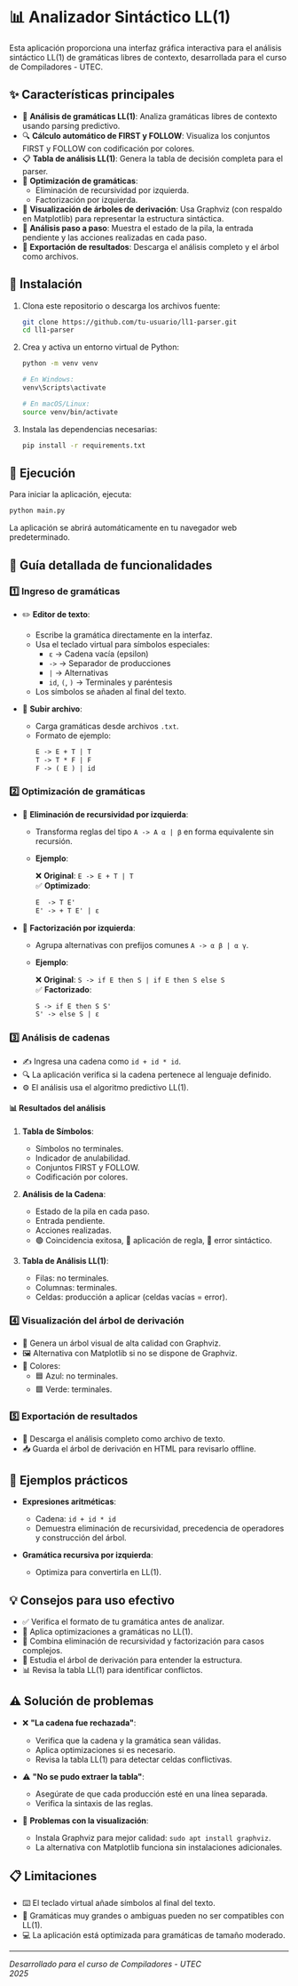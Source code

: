 # 📊 Analizador Sintáctico LL(1)

Esta aplicación proporciona una interfaz gráfica interactiva para el análisis sintáctico LL(1) de gramáticas libres de contexto, desarrollada para el curso de Compiladores - UTEC.

## ✨ Características principales

- 🧩 **Análisis de gramáticas LL(1)**: Analiza gramáticas libres de contexto usando parsing predictivo.
- 🔍 **Cálculo automático de FIRST y FOLLOW**: Visualiza los conjuntos FIRST y FOLLOW con codificación por colores.
- 📋 **Tabla de análisis LL(1)**: Genera la tabla de decisión completa para el parser.
- 🔄 **Optimización de gramáticas**:
  - Eliminación de recursividad por izquierda.
  - Factorización por izquierda.
- 🌳 **Visualización de árboles de derivación**: Usa Graphviz (con respaldo en Matplotlib) para representar la estructura sintáctica.
- 🔢 **Análisis paso a paso**: Muestra el estado de la pila, la entrada pendiente y las acciones realizadas en cada paso.
- 💾 **Exportación de resultados**: Descarga el análisis completo y el árbol como archivos.

## 🚀 Instalación

1. Clona este repositorio o descarga los archivos fuente:
   ```bash
   git clone https://github.com/tu-usuario/ll1-parser.git
   cd ll1-parser
   ```

2. Crea y activa un entorno virtual de Python:
   ```bash
   python -m venv venv

   # En Windows:
   venv\Scripts\activate

   # En macOS/Linux:
   source venv/bin/activate
   ```

3. Instala las dependencias necesarias:
   ```bash
   pip install -r requirements.txt
   ```

## 🏁 Ejecución

Para iniciar la aplicación, ejecuta:
```bash
python main.py
``` 
La aplicación se abrirá automáticamente en tu navegador web predeterminado.

## 📘 Guía detallada de funcionalidades

### 1️⃣ Ingreso de gramáticas

- ✏️ **Editor de texto**:
  - Escribe la gramática directamente en la interfaz.
  - Usa el teclado virtual para símbolos especiales:
    - `ε` → Cadena vacía (epsilon)
    - `->` → Separador de producciones
    - `|` → Alternativas
    - `id`, `(`, `)` → Terminales y paréntesis
  - Los símbolos se añaden al final del texto.

- 📁 **Subir archivo**:
  - Carga gramáticas desde archivos `.txt`.
  - Formato de ejemplo:
    ```txt
    E -> E + T | T
    T -> T * F | F
    F -> ( E ) | id
    ```

### 2️⃣ Optimización de gramáticas

- 🔄 **Eliminación de recursividad por izquierda**:
  - Transforma reglas del tipo `A -> A α | β` en forma equivalente sin recursión.
  - **Ejemplo**:

    ❌ **Original**: `E -> E + T | T`  
    ✅ **Optimizado**:
    ```txt
    E  -> T E'
    E' -> + T E' | ε
    ```

- 🔀 **Factorización por izquierda**:
  - Agrupa alternativas con prefijos comunes `A -> α β | α γ`.
  - **Ejemplo**:

    ❌ **Original**: `S -> if E then S | if E then S else S`  
    ✅ **Factorizado**:
    ```txt
    S -> if E then S S'
    S' -> else S | ε
    ```

### 3️⃣ Análisis de cadenas

- ✍️ Ingresa una cadena como `id + id * id`.
- 🔍 La aplicación verifica si la cadena pertenece al lenguaje definido.
- ⚙️ El análisis usa el algoritmo predictivo LL(1).

#### 📊 Resultados del análisis

1. **Tabla de Símbolos**:
   - Símbolos no terminales.
   - Indicador de anulabilidad.
   - Conjuntos FIRST y FOLLOW.
   - Codificación por colores.

2. **Análisis de la Cadena**:
   - Estado de la pila en cada paso.
   - Entrada pendiente.
   - Acciones realizadas.
   - 🟢 Coincidencia exitosa, 🔵 aplicación de regla, 🔴 error sintáctico.

3. **Tabla de Análisis LL(1)**:
   - Filas: no terminales.
   - Columnas: terminales.
   - Celdas: producción a aplicar (celdas vacías = error).

### 4️⃣ Visualización del árbol de derivación

- 🌳 Genera un árbol visual de alta calidad con Graphviz.
- 🖼️ Alternativa con Matplotlib si no se dispone de Graphviz.
- 🎨 Colores:
  - 🟦 Azul: no terminales.
  - 🟩 Verde: terminales.

### 5️⃣ Exportación de resultados

- 💾 Descarga el análisis completo como archivo de texto.
- 📥 Guarda el árbol de derivación en HTML para revisarlo offline.

## 📝 Ejemplos prácticos

- **Expresiones aritméticas**:
  - Cadena: `id + id * id`
  - Demuestra eliminación de recursividad, precedencia de operadores y construcción del árbol.

- **Gramática recursiva por izquierda**:
  - Optimiza para convertirla en LL(1).

## 💡 Consejos para uso efectivo

- ✅ Verifica el formato de tu gramática antes de analizar.
- 🔄 Aplica optimizaciones a gramáticas no LL(1).
- 🔀 Combina eliminación de recursividad y factorización para casos complejos.
- 🌳 Estudia el árbol de derivación para entender la estructura.
- 📊 Revisa la tabla LL(1) para identificar conflictos.

## ⚠️ Solución de problemas

- ❌ **"La cadena fue rechazada"**:
  - Verifica que la cadena y la gramática sean válidas.
  - Aplica optimizaciones si es necesario.
  - Revisa la tabla LL(1) para detectar celdas conflictivas.

- ⚠️ **"No se pudo extraer la tabla"**:
  - Asegúrate de que cada producción esté en una línea separada.
  - Verifica la sintaxis de las reglas.

- 🌳 **Problemas con la visualización**:
  - Instala Graphviz para mejor calidad: `sudo apt install graphviz`.
  - La alternativa con Matplotlib funciona sin instalaciones adicionales.

## 📋 Limitaciones

- ⌨️ El teclado virtual añade símbolos al final del texto.
- 🧩 Gramáticas muy grandes o ambiguas pueden no ser compatibles con LL(1).
- 💻 La aplicación está optimizada para gramáticas de tamaño moderado.

---

*Desarrollado para el curso de Compiladores - UTEC*  
*2025*  
